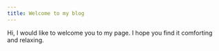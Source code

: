 ```yaml
---
title: Welcome to my blog
---
```

Hi, I would like to welcome you to my page. I hope you find it comforting and relaxing.
